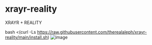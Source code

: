 # xrayr-reality
XRAYR + REALITY

bash <(curl -Ls https://raw.githubusercontent.com/therealaleph/xrayr-reality/main/install.sh)
![image](https://github.com/therealaleph/xrayr-reality/assets/67456590/daab093c-d48e-462b-bf1b-8b754c21452f)
